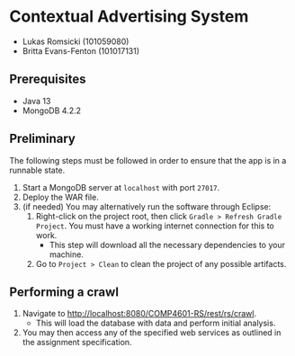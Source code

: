 # Contextual Advertising System
* Lukas Romsicki (101059080)
* Britta Evans-Fenton (101017131)

## Prerequisites
* Java 13
* MongoDB 4.2.2

## Preliminary
The following steps must be followed in order to ensure that the app is in a runnable state.
1. Start a MongoDB server at `localhost` with port `27017`.
2. Deploy the WAR file.
3. (if needed) You may alternatively run the software through Eclipse:
   1. Right-click on the project root, then click `Gradle > Refresh Gradle Project`.  You must have a working internet connection for this to work.
      * This step will download all the necessary dependencies to your machine.
   4. Go to `Project > Clean` to clean the project of any possible artifacts.

## Performing a crawl

1. Navigate to [http://localhost:8080/COMP4601-RS/rest/rs/crawl](http://localhost:8080/COMP4601-RS/rest/rs/crawl).
   * This will load the database with data and perform initial analysis.
2. You may then access any of the specified web services as outlined in the assignment specification.
